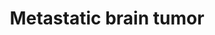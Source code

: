 ---
annotations:
- id: PW:0000013
  parent: disease pathway
  type: Pathway Ontology
  value: disease pathway
- id: DOID:14566
  parent: disease of cellular proliferation
  type: Disease Ontology
  value: disease of cellular proliferation
authors:
- Devi
- MaintBot
- Egonw
- Khanspers
- Elisa
- Mkutmon
citedin:
- link: PMC4553261
communities:
- Diseases
description: Interaction between microRNAs (miRNAs) and abnormal methylation to control
  metastasis. Tumor growth and metastasis formation through down regulation of their
  oncogenic targets such as MYC, E2F3 and cyclin-dependent kinase(CDK6).  Proteins
  on this pathway have targeted assays available via the [https://assays.cancer.gov/available_assays?wp_id=WP2249
  CPTAC Assay Portal]
last-edited: 2019-10-10
ndex: 068c23c2-8b64-11eb-9e72-0ac135e8bacf
organisms:
- Homo sapiens
redirect_from:
- /index.php/Pathway:WP2249
- /instance/WP2249
revision: null
schema-jsonld:
- '@context': https://schema.org/
  '@id': https://wikipathways.github.io/pathways/WP2249.html
  '@type': Dataset
  creator:
    '@type': Organization
    name: WikiPathways
  description: Interaction between microRNAs (miRNAs) and abnormal methylation to
    control metastasis. Tumor growth and metastasis formation through down regulation
    of their oncogenic targets such as MYC, E2F3 and cyclin-dependent kinase(CDK6).  Proteins
    on this pathway have targeted assays available via the [https://assays.cancer.gov/available_assays?wp_id=WP2249
    CPTAC Assay Portal]
  keywords:
  - CDC42
  - CDK6
  - E2F3
  - E2H2
  - MIR101-1
  - MIR101-2
  - MIR148A
  - MIR148B
  - MIR29A
  - MIR29B1
  - MIR29B2
  - MIR29C
  - MIR34A
  - MIR34B
  - MIR34C
  - MIRLET7A1
  - MIRLET7A2
  - MIRLET7A3
  - MIRLET7B
  - MIRLET7C
  - MIRLET7D
  - MIRLET7E
  - MIRLET7F1
  - MIRLET7F2
  - MIRLET7G
  - MYC
  - P85A_HUMAN
  - TP53
  - TTP
  license: CC0
  name: Metastatic brain tumor
seo: CreativeWork
title: Metastatic brain tumor
wpid: WP2249
---